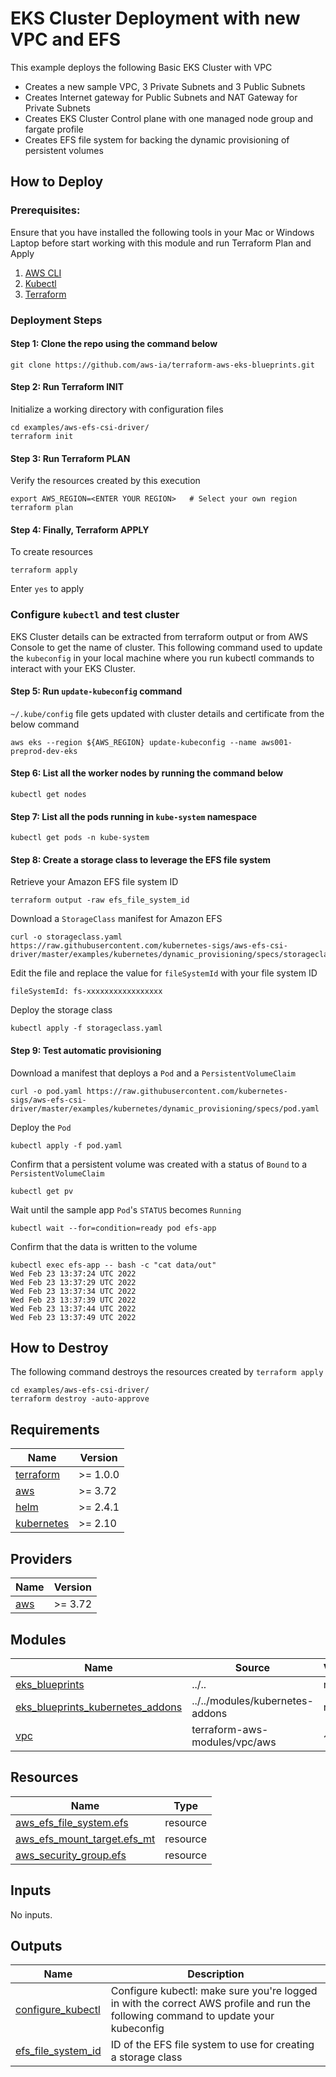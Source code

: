 # EKS Cluster Deployment with new VPC and EFS

This example deploys the following Basic EKS Cluster with VPC

- Creates a new sample VPC, 3 Private Subnets and 3 Public Subnets
- Creates Internet gateway for Public Subnets and NAT Gateway for Private Subnets
- Creates EKS Cluster Control plane with one managed node group and fargate profile
- Creates EFS file system for backing the dynamic provisioning of persistent volumes

## How to Deploy

### Prerequisites:

Ensure that you have installed the following tools in your Mac or Windows Laptop before start working with this module and run Terraform Plan and Apply

1. [AWS CLI](https://docs.aws.amazon.com/cli/latest/userguide/install-cliv2.html)
2. [Kubectl](https://Kubernetes.io/docs/tasks/tools/)
3. [Terraform](https://learn.hashicorp.com/tutorials/terraform/install-cli)

### Deployment Steps

#### Step 1: Clone the repo using the command below

```shell script
git clone https://github.com/aws-ia/terraform-aws-eks-blueprints.git
```

#### Step 2: Run Terraform INIT

Initialize a working directory with configuration files

```shell script
cd examples/aws-efs-csi-driver/
terraform init
```

#### Step 3: Run Terraform PLAN

Verify the resources created by this execution

```shell script
export AWS_REGION=<ENTER YOUR REGION>   # Select your own region
terraform plan
```

#### Step 4: Finally, Terraform APPLY

To create resources

```shell script
terraform apply
```

Enter `yes` to apply

### Configure `kubectl` and test cluster

EKS Cluster details can be extracted from terraform output or from AWS Console to get the name of cluster.
This following command used to update the `kubeconfig` in your local machine where you run kubectl commands to interact with your EKS Cluster.

#### Step 5: Run `update-kubeconfig` command

`~/.kube/config` file gets updated with cluster details and certificate from the below command

    aws eks --region ${AWS_REGION} update-kubeconfig --name aws001-preprod-dev-eks

#### Step 6: List all the worker nodes by running the command below

    kubectl get nodes

#### Step 7: List all the pods running in `kube-system` namespace

    kubectl get pods -n kube-system

#### Step 8: Create a storage class to leverage the EFS file system

Retrieve your Amazon EFS file system ID

    terraform output -raw efs_file_system_id

Download a `StorageClass` manifest for Amazon EFS

    curl -o storageclass.yaml https://raw.githubusercontent.com/kubernetes-sigs/aws-efs-csi-driver/master/examples/kubernetes/dynamic_provisioning/specs/storageclass.yaml

Edit the file and replace the value for `fileSystemId` with your file system ID

    fileSystemId: fs-xxxxxxxxxxxxxxxxx

Deploy the storage class

    kubectl apply -f storageclass.yaml

#### Step 9: Test automatic provisioning

Download a manifest that deploys a `Pod` and a `PersistentVolumeClaim`

    curl -o pod.yaml https://raw.githubusercontent.com/kubernetes-sigs/aws-efs-csi-driver/master/examples/kubernetes/dynamic_provisioning/specs/pod.yaml

Deploy the `Pod`

    kubectl apply -f pod.yaml

Confirm that a persistent volume was created with a status of `Bound` to a `PersistentVolumeClaim`

    kubectl get pv

Wait until the sample app `Pod`'s `STATUS` becomes `Running`

    kubectl wait --for=condition=ready pod efs-app

Confirm that the data is written to the volume

    kubectl exec efs-app -- bash -c "cat data/out"
    Wed Feb 23 13:37:24 UTC 2022
    Wed Feb 23 13:37:29 UTC 2022
    Wed Feb 23 13:37:34 UTC 2022
    Wed Feb 23 13:37:39 UTC 2022
    Wed Feb 23 13:37:44 UTC 2022
    Wed Feb 23 13:37:49 UTC 2022

## How to Destroy

The following command destroys the resources created by `terraform apply`

```shell script
cd examples/aws-efs-csi-driver/
terraform destroy -auto-approve
```

<!-- BEGINNING OF PRE-COMMIT-TERRAFORM DOCS HOOK -->
## Requirements

| Name | Version |
|------|---------|
| <a name="requirement_terraform"></a> [terraform](#requirement\_terraform) | >= 1.0.0 |
| <a name="requirement_aws"></a> [aws](#requirement\_aws) | >= 3.72 |
| <a name="requirement_helm"></a> [helm](#requirement\_helm) | >= 2.4.1 |
| <a name="requirement_kubernetes"></a> [kubernetes](#requirement\_kubernetes) | >= 2.10 |

## Providers

| Name | Version |
|------|---------|
| <a name="provider_aws"></a> [aws](#provider\_aws) | >= 3.72 |

## Modules

| Name | Source | Version |
|------|--------|---------|
| <a name="module_eks_blueprints"></a> [eks\_blueprints](#module\_eks\_blueprints) | ../.. | n/a |
| <a name="module_eks_blueprints_kubernetes_addons"></a> [eks\_blueprints\_kubernetes\_addons](#module\_eks\_blueprints\_kubernetes\_addons) | ../../modules/kubernetes-addons | n/a |
| <a name="module_vpc"></a> [vpc](#module\_vpc) | terraform-aws-modules/vpc/aws | ~> 3.0 |

## Resources

| Name | Type |
|------|------|
| [aws_efs_file_system.efs](https://registry.terraform.io/providers/hashicorp/aws/latest/docs/resources/efs_file_system) | resource |
| [aws_efs_mount_target.efs_mt](https://registry.terraform.io/providers/hashicorp/aws/latest/docs/resources/efs_mount_target) | resource |
| [aws_security_group.efs](https://registry.terraform.io/providers/hashicorp/aws/latest/docs/resources/security_group) | resource |

## Inputs

No inputs.

## Outputs

| Name | Description |
|------|-------------|
| <a name="output_configure_kubectl"></a> [configure\_kubectl](#output\_configure\_kubectl) | Configure kubectl: make sure you're logged in with the correct AWS profile and run the following command to update your kubeconfig |
| <a name="output_efs_file_system_id"></a> [efs\_file\_system\_id](#output\_efs\_file\_system\_id) | ID of the EFS file system to use for creating a storage class |
<!-- END OF PRE-COMMIT-TERRAFORM DOCS HOOK -->
